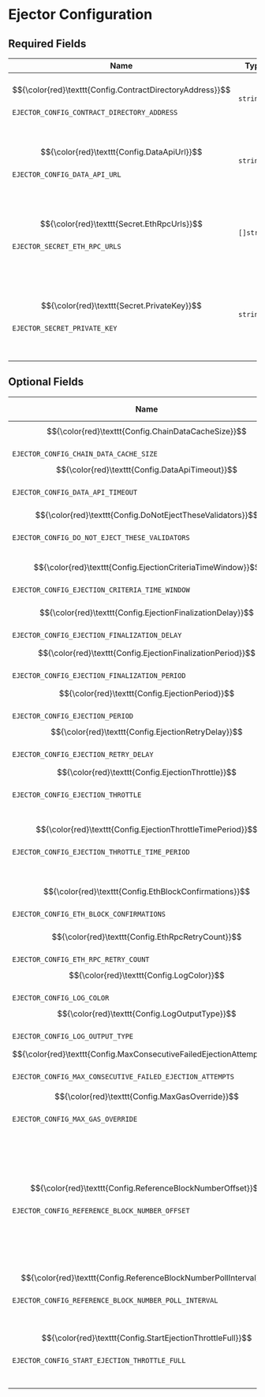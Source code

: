 <!-- Code generated by config_document_generator.go. DO NOT EDIT BY HAND. -->

# Ejector Configuration

## Required Fields

| Name | Type | Description |
|------|------|-------------|
| $${\color{red}\texttt{Config.ContractDirectoryAddress}}$$<br>`EJECTOR_CONFIG_CONTRACT_DIRECTORY_ADDRESS` | `string` | The address of the contract directory contract. |
| $${\color{red}\texttt{Config.DataApiUrl}}$$<br>`EJECTOR_CONFIG_DATA_API_URL` | `string` | The URL of the Eigenda Data API to use for looking up signing rates. |
| $${\color{red}\texttt{Secret.EthRpcUrls}}$$<br>`EJECTOR_SECRET_ETH_RPC_URLS` | `[]string` | The Ethereum RPC URL(s) to use for connecting to the blockchain. |
| $${\color{red}\texttt{Secret.PrivateKey}}$$<br>`EJECTOR_SECRET_PRIVATE_KEY` | `string` | The private key to use for signing ejection transactions, in hex. Do not include the '0x' prefix. |

## Optional Fields

| Name | Type<br>Default | Description |
|------|--------------|-------------|
| $${\color{red}\texttt{Config.ChainDataCacheSize}}$$<br>`EJECTOR_CONFIG_CHAIN_DATA_CACHE_SIZE` | `uint64`<br>`1024` | The size for the caches for on-chain data. |
| $${\color{red}\texttt{Config.DataApiTimeout}}$$<br>`EJECTOR_CONFIG_DATA_API_TIMEOUT` | `time.Duration`<br>`1m0s` | The timeout to use when making requests to the Data API. |
| $${\color{red}\texttt{Config.DoNotEjectTheseValidators}}$$<br>`EJECTOR_CONFIG_DO_NOT_EJECT_THESE_VALIDATORS` | `[]string`<br>`[]` | A list of validator addresses that we should never attempt to eject, even if they otherwise meet the ejection criteria. |
| $${\color{red}\texttt{Config.EjectionCriteriaTimeWindow}}$$<br>`EJECTOR_CONFIG_EJECTION_CRITERIA_TIME_WINDOW` | `time.Duration`<br>`10m0s` | The time window over which to evaluate signing metrics when deciding whether to eject a validator. |
| $${\color{red}\texttt{Config.EjectionFinalizationDelay}}$$<br>`EJECTOR_CONFIG_EJECTION_FINALIZATION_DELAY` | `time.Duration`<br>`1h0m0s` | The time between starting an ejection and when the ejection can be finalized. |
| $${\color{red}\texttt{Config.EjectionFinalizationPeriod}}$$<br>`EJECTOR_CONFIG_EJECTION_FINALIZATION_PERIOD` | `time.Duration`<br>`1m0s` | The period at which to periodically attempt to finalize ejections that have been started. |
| $${\color{red}\texttt{Config.EjectionPeriod}}$$<br>`EJECTOR_CONFIG_EJECTION_PERIOD` | `time.Duration`<br>`1m0s` | The period with which to evaluate validators for ejection. |
| $${\color{red}\texttt{Config.EjectionRetryDelay}}$$<br>`EJECTOR_CONFIG_EJECTION_RETRY_DELAY` | `time.Duration`<br>`24h0m0s` | The minimum time to wait before retrying a failed ejection. |
| $${\color{red}\texttt{Config.EjectionThrottle}}$$<br>`EJECTOR_CONFIG_EJECTION_THROTTLE` | `float64`<br>`0.05` | The maximum fraction of stake (out of 1.0) that can be ejected during an ejection time period. |
| $${\color{red}\texttt{Config.EjectionThrottleTimePeriod}}$$<br>`EJECTOR_CONFIG_EJECTION_THROTTLE_TIME_PERIOD` | `time.Duration`<br>`24h0m0s` | The time period over which the ejection rate limit is calculated. The ejection manager will be allowed to eject ejectionRateLimit fraction of stake every EjectionThrottleTimePeriod. |
| $${\color{red}\texttt{Config.EthBlockConfirmations}}$$<br>`EJECTOR_CONFIG_ETH_BLOCK_CONFIRMATIONS` | `int`<br>`0` | The number of block confirmations to wait for before considering an ejection transaction to be confirmed. |
| $${\color{red}\texttt{Config.EthRpcRetryCount}}$$<br>`EJECTOR_CONFIG_ETH_RPC_RETRY_COUNT` | `int`<br>`3` | The number of times to retry a failed Ethereum RPC call. |
| $${\color{red}\texttt{Config.LogColor}}$$<br>`EJECTOR_CONFIG_LOG_COLOR` | `bool`<br>`false` | Whether to enable color in log output (only applies to text output). |
| $${\color{red}\texttt{Config.LogOutputType}}$$<br>`EJECTOR_CONFIG_LOG_OUTPUT_TYPE` | `string`<br>`"json"` | The output type for logs, must be "json" or "text". |
| $${\color{red}\texttt{Config.MaxConsecutiveFailedEjectionAttempts}}$$<br>`EJECTOR_CONFIG_MAX_CONSECUTIVE_FAILED_EJECTION_ATTEMPTS` | `uint32`<br>`5` | The maximum number of consecutive failed ejection attempts before giving up on ejecting a validator. |
| $${\color{red}\texttt{Config.MaxGasOverride}}$$<br>`EJECTOR_CONFIG_MAX_GAS_OVERRIDE` | `uint64`<br>`10000000` | If non-zero, this value will be used as the gas limit for transactions, overriding the gas estimation. |
| $${\color{red}\texttt{Config.ReferenceBlockNumberOffset}}$$<br>`EJECTOR_CONFIG_REFERENCE_BLOCK_NUMBER_OFFSET` | `uint64`<br>`10` | The number of blocks to wait before using a reference block number for quorum. That is to say, do not always use the latest block number we know about, but rather use the block number that is sufficiently old as to make choosing the wrong fork unlikely. If this config value is X, and we know about block 100, we will use a RBN 100-X. |
| $${\color{red}\texttt{Config.ReferenceBlockNumberPollInterval}}$$<br>`EJECTOR_CONFIG_REFERENCE_BLOCK_NUMBER_POLL_INTERVAL` | `time.Duration`<br>`10s` | The interval at which to poll for a new reference block number. |
| $${\color{red}\texttt{Config.StartEjectionThrottleFull}}$$<br>`EJECTOR_CONFIG_START_EJECTION_THROTTLE_FULL` | `bool`<br>`false` | If true, then the ejection manager will immediately be able to eject ejectionRateLimit fraction of stake when it starts up. If false, then the ejection manager will need to wait before it has this capacity. |

